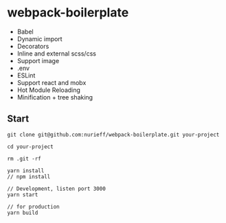 # webpack-boilerplate

* Babel
* Dynamic import
* Decorators
* Inline and external scss/css
* Support image
* .env
* ESLint
* Support react and mobx
* Hot Module Reloading
* Minification + tree shaking

## Start

```
git clone git@github.com:nurieff/webpack-boilerplate.git your-project

cd your-project

rm .git -rf

yarn install
// npm install

// Development, listen port 3000
yarn start

// for production
yarn build
```
